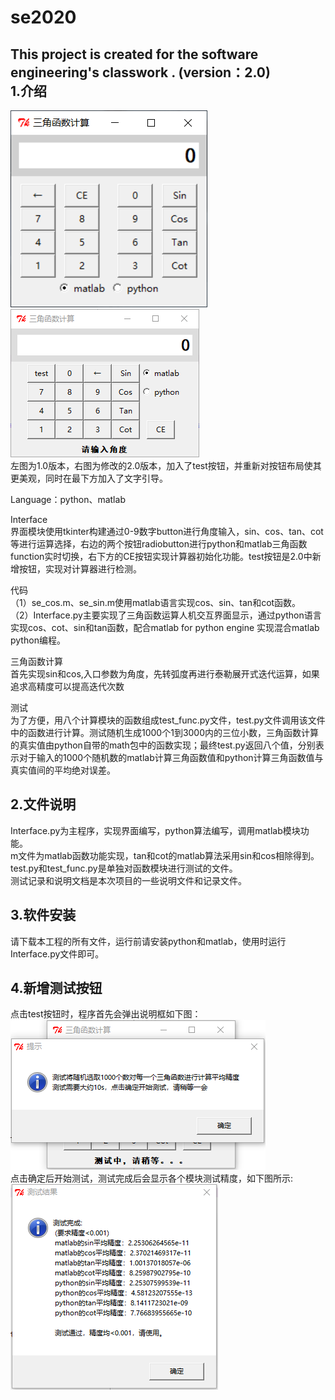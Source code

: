 # se2020
This project is created for the software engineering's classwork . (version：2.0)   
1.介绍
-------
![界面图](https://github.com/se2020-ruanjian/se2020-1/blob/master/Interface.png)
![界面图](https://github.com/se2020-ruanjian/se2020-1/blob/master/Interface2.0.png)  
左图为1.0版本，右图为修改的2.0版本，加入了test按钮，并重新对按钮布局使其更美观，同时在最下方加入了文字引导。

Language：python、matlab  

Interface  
界面模块使用tkinter构建通过0-9数字button进行角度输入，sin、cos、tan、cot等进行运算选择，右边的两个按钮radiobutton进行python和matlab三角函数function实时切换，右下方的CE按钮实现计算器初始化功能。test按钮是2.0中新增按钮，实现对计算器进行检测。

代码  
（1）se_cos.m、se_sin.m使用matlab语言实现cos、sin、tan和cot函数。  
（2）Interface.py主要实现了三角函数运算人机交互界面显示，通过python语言实现cos、cot、sin和tan函数，配合matlab for python engine 实现混合matlab python编程。  

三角函数计算  
首先实现sin和cos,入口参数为角度，先转弧度再进行泰勒展开式迭代运算，如果追求高精度可以提高迭代次数  

测试  
为了方便，用八个计算模块的函数组成test_func.py文件，test.py文件调用该文件中的函数进行计算。测试随机生成1000个1到3000内的三位小数，三角函数计算的真实值由python自带的math包中的函数实现；最终test.py返回八个值，分别表示对于输入的1000个随机数的matlab计算三角函数值和python计算三角函数值与真实值间的平均绝对误差。

2.文件说明
--------
  Interface.py为主程序，实现界面编写，python算法编写，调用matlab模块功能。    
  m文件为matlab函数功能实现，tan和cot的matlab算法采用sin和cos相除得到。   
  test.py和test_func.py是单独对函数模块进行测试的文件。    
  测试记录和说明文档是本次项目的一些说明文件和记录文件。    
  
3.软件安装
--------
  请下载本工程的所有文件，运行前请安装python和matlab，使用时运行Interface.py文件即可。
  
4.新增测试按钮
--------
点击test按钮时，程序首先会弹出说明框如下图：  
![界面图](https://github.com/se2020-ruanjian/se2020-1/blob/master/test1.png)  
点击确定后开始测试，测试完成后会显示各个模块测试精度，如下图所示:   
![界面图](https://github.com/se2020-ruanjian/se2020-1/blob/master/test2.png)

